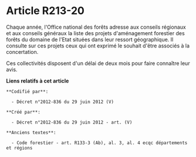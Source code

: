 # Article R213-20

Chaque année, l'Office national des forêts adresse aux conseils régionaux et aux conseils généraux la liste des projets
d'aménagement forestier des forêts du domaine de l'Etat situées dans leur ressort géographique. Il consulte sur ces projets
ceux qui ont exprimé le souhait d'être associés à la concertation.

Ces collectivités disposent d'un délai de deux mois pour faire connaître leur avis.

**Liens relatifs à cet article**

	**Codifié par**:

	  - Décret n°2012-836 du 29 juin 2012 (V)

	**Créé par**:

	  - Décret n°2012-836 du 29 juin 2012 - art. (V)

	**Anciens textes**:

	  - Code forestier - art. R133-3 (Ab), al. 3, al. 4 ecqc départements et régions
